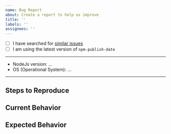 ```yaml
---
name: Bug Report
about: Create a report to help us improve
title: ''
labels: ''
assignees: ''
---
```


- [ ] I have searched for [similar issues](https://github.com/LuanEdCosta/npm-publish-date/issues)
- [ ] I am using the latest version of `npm-publish-date`

---

- NodeJs version: ...
- OS (Operational System): ...

---

## Steps to Reproduce

## Current Behavior

## Expected Behavior
